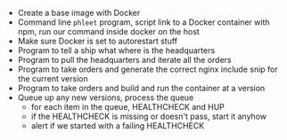 * Create a base image with Docker
* Command line `phleet` program, script link to a Docker container with
  npm, run our command inside docker on the host
* Make sure Docker is set to autorestart stuff
* Program to tell a ship what where is the headquarters
* Program to pull the headquarters and iterate all the orders
* Program to take orders and generate the correct nginx include snip for
the current version
* Program to take orders and build and run the container at a version
* Queue up any new versions, process the queue
  * for each item in the queue, HEALTHCHECK and HUP
  * if the HEALTHCHECK is missing or doesn't pass, start it anyhow
  * alert if we started with a failing HEALTHCHECK

